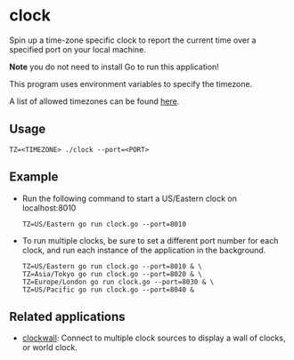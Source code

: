 # clock
Spin up a time-zone specific clock to report the current time over a specified
port on your local machine.

**Note** you do not need to install Go to run this application!

This program uses environment variables to specify the timezone.

A list of allowed timezones can be found [here](https://en.wikipedia.org/wiki/List_of_tz_database_time_zones).

## Usage
```
TZ=<TIMEZONE> ./clock --port=<PORT>
```

## Example
- Run the following command to start a US/Eastern clock on localhost:8010
    ```
    TZ=US/Eastern go run clock.go --port=8010
    ```

- To run multiple clocks, be sure to set a different port number for each 
clock, and run each instance of the application in the background.
    ```
    TZ=US/Eastern go run clock.go --port=8010 & \
    TZ=Asia/Tokyo go run clock.go --port=8020 & \
    TZ=Europe/London go run clock.go --port=8030 & \
    TZ=US/Pacific go run clock.go --port=8040 &
    ```

## Related applications
- [clockwall](https://github.com/ulricksennick/tgpl-exercises/ch8/clockwall): 
Connect to multiple clock sources to display a wall of clocks, or world clock.

